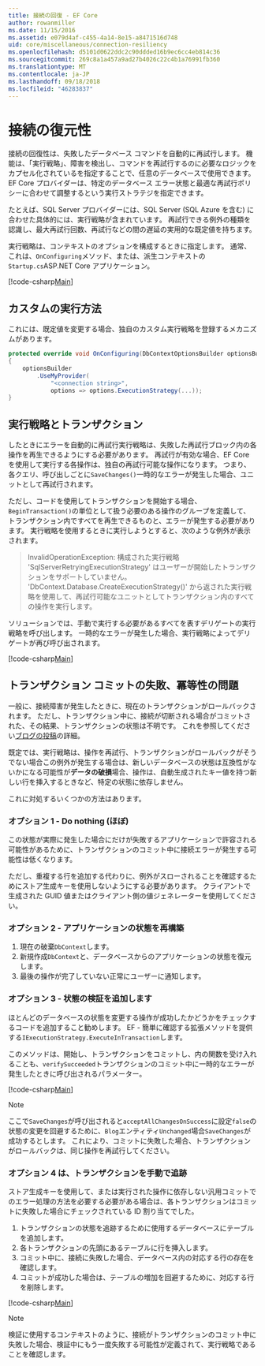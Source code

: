```yaml
---
title: 接続の回復 - EF Core
author: rowanmiller
ms.date: 11/15/2016
ms.assetid: e079d4af-c455-4a14-8e15-a8471516d748
uid: core/miscellaneous/connection-resiliency
ms.openlocfilehash: d5101d0622ddc2c90ddded16b9ec6cc4eb814c36
ms.sourcegitcommit: 269c8a1a457a9ad27b4026c22c4b1a76991fb360
ms.translationtype: MT
ms.contentlocale: ja-JP
ms.lasthandoff: 09/18/2018
ms.locfileid: "46283837"
---
```

# <a name="connection-resiliency"></a>接続の復元性

接続の回復性は、失敗したデータベース コマンドを自動的に再試行します。 機能は、「実行戦略」、障害を検出し、コマンドを再試行するのに必要なロジックをカプセル化されているを指定することで、任意のデータベースで使用できます。 EF Core プロバイダーは、特定のデータベース エラー状態と最適な再試行ポリシーに合わせて調整するという実行ストラテジを指定できます。

たとえば、SQL Server プロバイダーには、SQL Server (SQL Azure を含む) に合わせた具体的には、実行戦略が含まれています。 再試行できる例外の種類を認識し、最大再試行回数、再試行などの間の遅延の実用的な既定値を持ちます。

実行戦略は、コンテキストのオプションを構成するときに指定します。 通常、これは、`OnConfiguring`メソッド、または、派生コンテキストの`Startup.cs`ASP.NET Core アプリケーション。

[!code-csharp[Main](../../../samples/core/Miscellaneous/ConnectionResiliency/Program.cs#OnConfiguring)]

## <a name="custom-execution-strategy"></a>カスタムの実行方法

これには、既定値を変更する場合、独自のカスタム実行戦略を登録するメカニズムがあります。

``` csharp
protected override void OnConfiguring(DbContextOptionsBuilder optionsBuilder)
{
    optionsBuilder
        .UseMyProvider(
            "<connection string>",
            options => options.ExecutionStrategy(...));
}
```

## <a name="execution-strategies-and-transactions"></a>実行戦略とトランザクション

したときにエラーを自動的に再試行実行戦略は、失敗した再試行ブロック内の各操作を再生できるようにする必要があります。 再試行が有効な場合、EF Core を使用して実行する各操作は、独自の再試行可能な操作になります。 つまり、各クエリ、呼び出しごとに`SaveChanges()`一時的なエラーが発生した場合、ユニットとして再試行されます。

ただし、コードを使用してトランザクションを開始する場合、`BeginTransaction()`の単位として扱う必要のある操作のグループを定義して、トランザクション内ですべてを再生できるものと、エラーが発生する必要があります。 実行戦略を使用するときに実行しようとすると、次のような例外が表示されます。

> InvalidOperationException: 構成された実行戦略 'SqlServerRetryingExecutionStrategy' はユーザーが開始したトランザクションをサポートしていません。 'DbContext.Database.CreateExecutionStrategy()' から返された実行戦略を使用して、再試行可能なユニットとしてトランザクション内のすべての操作を実行します。

ソリューションでは、手動で実行する必要があるすべてを表すデリゲートの実行戦略を呼び出します。 一時的なエラーが発生した場合、実行戦略によってデリゲートが再び呼び出されます。

[!code-csharp[Main](../../../samples/core/Miscellaneous/ConnectionResiliency/Program.cs#ManualTransaction)]

## <a name="transaction-commit-failure-and-the-idempotency-issue"></a>トランザクション コミットの失敗、冪等性の問題

一般に、接続障害が発生したときに、現在のトランザクションがロールバックされます。 ただし、トランザクション中に、接続が切断される場合がコミットされた、その結果、トランザクションの状態は不明です。 これを参照してください[ブログの投稿](https://blogs.msdn.com/b/adonet/archive/2013/03/11/sql-database-connectivity-and-the-idempotency-issue.aspx)の詳細。

既定では、実行戦略は、操作を再試行、トランザクションがロールバックがそうでない場合この例外が発生する場合は、新しいデータベースの状態は互換性がないかになる可能性が**データの破損**場合、操作は、自動生成されたキー値を持つ新しい行を挿入するときなど、特定の状態に依存しません。

これに対処するいくつかの方法はあります。

### <a name="option-1---do-almost-nothing"></a>オプション 1 - Do nothing (ほぼ)

この状態が実際に発生した場合にだけが失敗するアプリケーションで許容される可能性があるために、トランザクションのコミット中に接続エラーが発生する可能性は低くなります。

ただし、重複する行を追加する代わりに、例外がスローされることを確認するためにストア生成キーを使用しないようにする必要があります。 クライアントで生成された GUID 値またはクライアント側の値ジェネレーターを使用してください。

### <a name="option-2---rebuild-application-state"></a>オプション 2 - アプリケーションの状態を再構築

1. 現在の破棄`DbContext`します。
2. 新規作成`DbContext`と、データベースからのアプリケーションの状態を復元します。
3. 最後の操作が完了していない正常にユーザーに通知します。

### <a name="option-3---add-state-verification"></a>オプション 3 - 状態の検証を追加します

ほとんどのデータベースの状態を変更する操作が成功したかどうかをチェックするコードを追加すること勧めします。 EF - 簡単に確認する拡張メソッドを提供する`IExecutionStrategy.ExecuteInTransaction`します。

このメソッドは、開始し、トランザクションをコミットし、内の関数を受け入れることも、`verifySucceeded`トランザクションのコミット中に一時的なエラーが発生したときに呼び出されるパラメーター。

[!code-csharp[Main](../../../samples/core/Miscellaneous/ConnectionResiliency/Program.cs#Verification)]

> [!NOTE]
> ここで`SaveChanges`が呼び出されると`acceptAllChangesOnSuccess`に設定`false`の状態の変更を回避するために、`Blog`エンティティ`Unchanged`場合`SaveChanges`が成功するとします。 これにより、コミットに失敗した場合、トランザクションがロールバックは、同じ操作を再試行してください。

### <a name="option-4---manually-track-the-transaction"></a>オプション 4 は、トランザクションを手動で追跡

ストア生成キーを使用して、または実行された操作に依存しない汎用コミットでのエラー処理の方法を必要する必要がある場合は、各トランザクションはコミットに失敗した場合にチェックされている ID 割り当てでした。

1. トランザクションの状態を追跡するために使用するデータベースにテーブルを追加します。
2. 各トランザクションの先頭にあるテーブルに行を挿入します。
3. コミット中に、接続に失敗した場合、データベース内の対応する行の存在を確認します。
4. コミットが成功した場合は、テーブルの増加を回避するために、対応する行を削除します。

[!code-csharp[Main](../../../samples/core/Miscellaneous/ConnectionResiliency/Program.cs#Tracking)]

> [!NOTE]
> 検証に使用するコンテキストのように、接続がトランザクションのコミット中に失敗した場合、検証中にもう一度失敗する可能性が定義されて、実行戦略であることを確認します。

